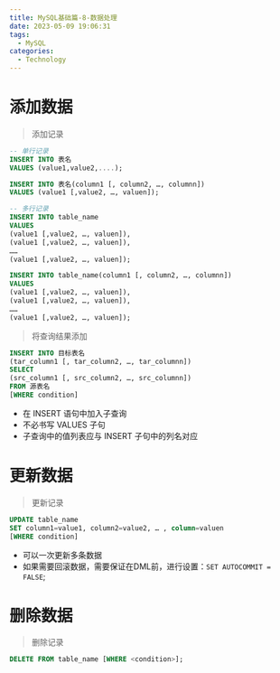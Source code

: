 ```yaml
---
title: MySQL基础篇-8-数据处理
date: 2023-05-09 19:06:31
tags: 
  - MySQL
categories: 
  - Technology
---
```


# 添加数据

> 添加记录

```sql
-- 单行记录
INSERT INTO 表名
VALUES (value1,value2,....);

INSERT INTO 表名(column1 [, column2, …, columnn])
VALUES (value1 [,value2, …, valuen]);

-- 多行记录
INSERT INTO table_name
VALUES
(value1 [,value2, …, valuen]),
(value1 [,value2, …, valuen]),
……
(value1 [,value2, …, valuen]);

INSERT INTO table_name(column1 [, column2, …, columnn])
VALUES
(value1 [,value2, …, valuen]),
(value1 [,value2, …, valuen]),
……
(value1 [,value2, …, valuen]);
```

> 将查询结果添加

```sql
INSERT INTO 目标表名
(tar_column1 [, tar_column2, …, tar_columnn])
SELECT
(src_column1 [, src_column2, …, src_columnn])
FROM 源表名
[WHERE condition]
```

* 在 INSERT 语句中加入子查询 
* 不必书写 VALUES 子句 
* 子查询中的值列表应与 INSERT 子句中的列名对应 

# 更新数据

> 更新记录

```sql
UPDATE table_name
SET column1=value1, column2=value2, … , column=valuen
[WHERE condition]
```

* 可以一次更新多条数据
* 如果需要回滚数据，需要保证在DML前，进行设置：`SET AUTOCOMMIT = FALSE`; 

# 删除数据

> 删除记录

```sql
DELETE FROM table_name [WHERE <condition>];
```

